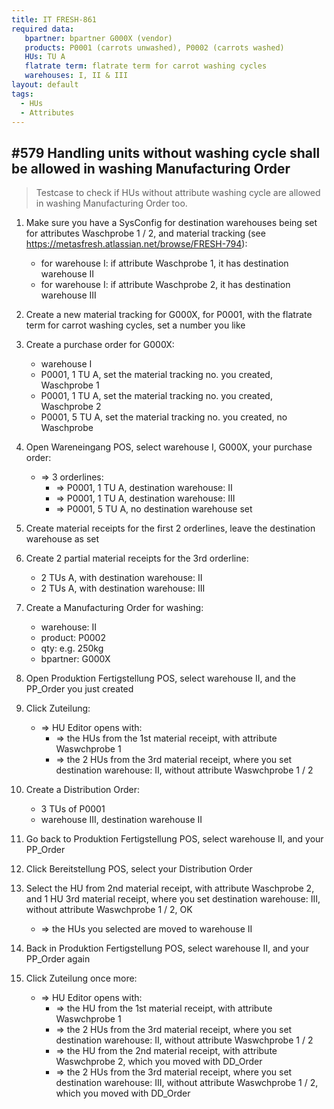 ```yaml
---
title: IT FRESH-861
required data:
   bpartner: bpartner G000X (vendor)
   products: P0001 (carrots unwashed), P0002 (carrots washed)
   HUs: TU A
   flatrate term: flatrate term for carrot washing cycles  
   warehouses: I, II & III
layout: default
tags:
  - HUs
  - Attributes
---
```

## #579 Handling units without washing cycle shall be allowed in washing Manufacturing Order

> Testcase to check if HUs without attribute washing cycle are allowed in washing Manufacturing Order too.

1. Make sure you have a SysConfig for destination warehouses being set for attributes Waschprobe 1 / 2, and material tracking (see https://metasfresh.atlassian.net/browse/FRESH-794):
	* for warehouse I: if attribute Waschprobe 1, it has destination warehouse II 
	* for warehouse I: if attribute Waschprobe 2, it has destination warehouse III

1. Create a new material tracking for G000X, for P0001, with the flatrate term for carrot washing cycles, set a number you like

1. Create a purchase order for G000X:
	* warehouse I
	* P0001, 1 TU A, set the material tracking no. you created, Waschprobe 1
	* P0001, 1 TU A, set the material tracking no. you created, Waschprobe 2
	* P0001, 5 TU A, set the material tracking no. you created, no Waschprobe
	
1. Open Wareneingang POS, select warehouse I, G000X, your purchase order:
	* => 3 orderlines:
		* => P0001, 1 TU A, destination warehouse: II
		* => P0001, 1 TU A, destination warehouse: III
		* => P0001, 5 TU A, no destination warehouse set
	
1. Create material receipts for the first 2 orderlines, leave the destination warehouse as set

1. Create 2 partial material receipts for the 3rd orderline:
	* 2 TUs A, with destination warehouse: II
	* 2 TUs A, with destination warehouse: III
	
1. Create a Manufacturing Order for washing:
	* warehouse: II
	* product: P0002
	* qty: e.g. 250kg
	* bpartner: G000X
	
1. Open Produktion Fertigstellung POS, select warehouse II, and the PP_Order you just created

1. Click Zuteilung:
	* => HU Editor opens with:
		* => the HUs from the 1st material receipt, with attribute Waswchprobe 1
		* => the 2 HUs from the 3rd material receipt, where you set destination warehouse: II,  without attribute Waswchprobe 1 / 2
		
1. Create a Distribution Order:
	* 3 TUs of P0001
	* warehouse III, destination warehouse II
	
1. Go back to Produktion Fertigstellung POS, select warehouse II, and your PP_Order 

1. Click Bereitstellung POS, select your Distribution Order

1. Select the HU from 2nd material receipt, with attribute Waschprobe 2, and 1 HU 3rd material receipt, where you set destination warehouse: III,  without attribute Waswchprobe 1 / 2, OK
	* => the HUs you selected are moved to warehouse II

1. Back in Produktion Fertigstellung POS, select warehouse II, and your PP_Order again

1. Click Zuteilung once more:
	* => HU Editor opens with:
		* => the HU from the 1st material receipt, with attribute Waswchprobe 1
		* => the 2 HUs from the 3rd material receipt, where you set destination warehouse: II,  without attribute Waswchprobe 1 / 2
		* => the HU from the 2nd material receipt, with attribute Waswchprobe 2, which you moved with DD_Order
		* => the 2 HUs from the 3rd material receipt, where you set destination warehouse: III,  without attribute Waswchprobe 1 / 2, which you moved with DD_Order